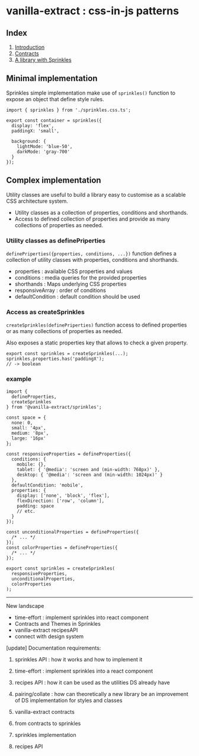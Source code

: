 # vanilla-extract : css-in-js patterns




## Index
1. [Introduction](intro.md)
1. [Contracts](contracts.md)
2. [A library with Sprinkles](library-with-Sprinkles.md)






## Minimal implementation

Sprinkles simple implementation make use of `sprinkles()` function to expose an object that define style rules.

```
import { sprinkles } from './sprinkles.css.ts';

export const container = sprinkles({
  display: 'flex',
  paddingX: 'small',

  background: {
    lightMode: 'blue-50',
    darkMode: 'gray-700'
  }
});
```


## Complex implementation

Utility classes are useful to build a library easy to customise as a scalable CSS architecture system.

* Utility classes as a collection of properties, conditions and shorthands.
* Access to defined collection of properties and provide as many collections of properties as needed.


### Utility classes as definePriperties

`definePriperties({properties, conditions, ...})` function defines a collection of utility classes with properties, conditions and shorthands.

* properties : available CSS properties and values
* conditions : media queries for the provided properties
* shorthands : Maps underlying CSS properties
* responsiveArray : order of conditions
* defaultCondition : default condition should be used


### Access as createSprinkles

`createSprinkles(definePriperties)` function access to defined properties or as many collections of properties as needed.

Also exposes a static properties key that allows to check a given property.

```
export const sprinkles = createSprinkles(...);
sprinkles.properties.has('paddingX');
// -> boolean
```

### example

```
import {
  defineProperties,
  createSprinkles
} from '@vanilla-extract/sprinkles';

const space = {
  none: 0,
  small: '4px',
  medium: '8px',
  large: '16px'
};

const responsiveProperties = defineProperties({
  conditions: {
    mobile: {},
    tablet: { '@media': 'screen and (min-width: 768px)' },
    desktop: { '@media': 'screen and (min-width: 1024px)' }
  },
  defaultCondition: 'mobile',
  properties: {
    display: ['none', 'block', 'flex'],
    flexDirection: ['row', 'column'],
    padding: space
    // etc.
  }
});

const unconditionalProperties = defineProperties({
  /* ... */
});
const colorProperties = defineProperties({
  /* ... */
});

export const sprinkles = createSprinkles(
  responsiveProperties,
  unconditionalProperties,
  colorProperties
);
```









---


New landscape
* time-effort : implement sprinkles into react component
* Contracts and Themes in Sprinkles
* vanilla-extract recipesAPI
* connect with design system


[update] Documentation requirements:
1. sprinkles API : how it works and how to implement it
2. time-effort : implement sprinkles into a react component
3. recipes API : how it can be used as the utilities DS already have
4. pairing/collate : how can theoretically a new library be an improvement of DS implementation for styles and classes




1. vanilla-extract contracts
2. from contracts to sprinkles
3. sprinkles implementation
4. recipes API













